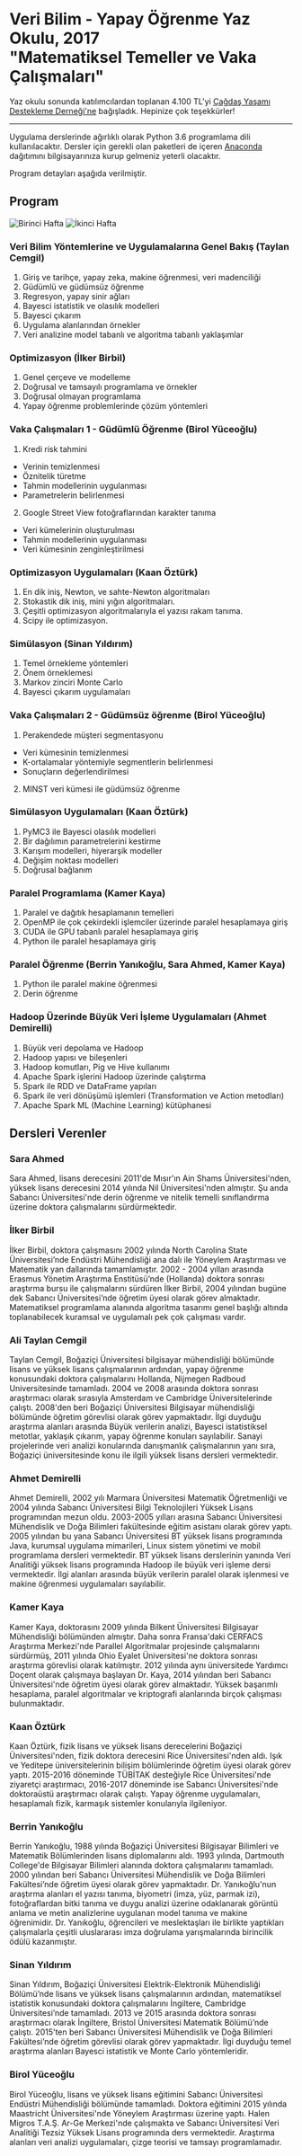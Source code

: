 # Veri Bilim - Yapay Öğrenme Yaz Okulu, 2017<br />"Matematiksel Temeller ve Vaka Çalışmaları"

Yaz okulu sonunda katılımcılardan toplanan 4.100 TL'yi [Çağdaş Yaşamı Destekleme Derneği'ne](https://www.cydd.org.tr/) bağışladık. Hepinize çok teşekkürler!

---

Uygulama derslerinde ağırlıklı olarak Python 3.6 programlama dili kullanılacaktır. Dersler için gerekli olan paketleri de içeren [Anaconda](https://www.anaconda.com/download/) dağıtımını bilgisayarınıza kurup gelmeniz yeterli olacaktır.

Program detayları aşağıda verilmiştir.

## Program

![Birinci Hafta](./diger/VBYOHafta1.png)
![İkinci Hafta](./diger/VBYOHafta2.png)

### Veri Bilim Yöntemlerine ve Uygulamalarına Genel Bakış (Taylan Cemgil)

1. Giriş ve tarihçe, yapay zeka, makine öğrenmesi, veri madenciliği
2. Güdümlü ve güdümsüz öğrenme
3. Regresyon, yapay sinir ağları
4. Bayesci istatistik ve olasılık modelleri
5. Bayesci çıkarım
6. Uygulama alanlarından örnekler
7. Veri analizine model tabanlı ve algoritma tabanlı yaklaşımlar

### Optimizasyon (İlker Birbil)

1. Genel çerçeve ve modelleme
2. Doğrusal ve tamsayılı programlama ve örnekler
3. Doğrusal olmayan programlama
4. Yapay öğrenme problemlerinde çözüm yöntemleri

### Vaka Çalışmaları 1 - Güdümlü Öğrenme (Birol Yüceoğlu)
1. Kredi risk tahmini
  * Verinin temizlenmesi
  * Öznitelik türetme
  * Tahmin modellerinin uygulanması
  * Parametrelerin belirlenmesi
2. Google Street View fotoğraflarından karakter tanıma
  * Veri kümelerinin oluşturulması
  * Tahmin modellerinin uygulanması
  * Veri kümesinin zenginleştirilmesi

### Optimizasyon Uygulamaları (Kaan Öztürk)

1. En dik iniş, Newton, ve sahte-Newton algoritmaları
2. Stokastik dik iniş, mini yığın algoritmaları.
3. Çeşitli optimizasyon algoritmalarıyla el yazısı rakam tanıma.
4. Scipy ile optimizasyon.

### Simülasyon (Sinan Yıldırım)

1. Temel örnekleme yöntemleri
2. Önem örneklemesi
3. Markov zinciri Monte Carlo
4. Bayesci çıkarım uygulamaları

### Vaka Çalışmaları 2 - Güdümsüz öğrenme (Birol Yüceoğlu)

1. Perakendede müşteri segmentasyonu
  * Veri kümesinin temizlenmesi
  * K-ortalamalar yöntemiyle segmentlerin belirlenmesi
  * Sonuçların değerlendirilmesi
2. MINST veri kümesi ile güdümsüz öğrenme

### Simülasyon Uygulamaları (Kaan Öztürk)

1. PyMC3 ile Bayesci olasılık modelleri
2. Bir dağılımın parametrelerini kestirme
3. Karışım modelleri, hiyerarşik modeller
4. Değişim noktası modelleri
5. Doğrusal bağlanım

### Paralel Programlama (Kamer Kaya)

1. Paralel ve dağıtık hesaplamanın temelleri
2. OpenMP ile çok çekirdekli işlemciler üzerinde paralel hesaplamaya giriş
3. CUDA ile GPU tabanlı paralel hesaplamaya giriş
4. Python ile paralel hesaplamaya giriş

### Paralel Öğrenme (Berrin Yanıkoğlu, Sara Ahmed, Kamer Kaya)

1. Python ile paralel makine öğrenmesi
2. Derin öğrenme

### Hadoop Üzerinde Büyük Veri İşleme Uygulamaları (Ahmet Demirelli)

1. Büyük veri depolama ve Hadoop
2. Hadoop yapısı ve bileşenleri
3. Hadoop komutları, Pig ve Hive kullanımı
4. Apache Spark işlerini Hadoop üzerinde çalıştırma
5. Spark ile RDD ve DataFrame yapıları
6. Spark ile veri dönüşümü işlemleri (Transformation ve Action  metodları)
7. Apache Spark ML (Machine Learning) kütüphanesi




## Dersleri Verenler

### Sara Ahmed

Sara Ahmed, lisans derecesini 2011'de Mısır'ın Ain Shams Üniversitesi'nden, yüksek lisans derecesini 2014 yılında Nil Üniversitesi'nden almıştır. Şu anda Sabancı Üniversitesi'nde derin öğrenme ve nitelik temelli sınıflandırma üzerine doktora çalışmalarını sürdürmektedir.

### İlker Birbil

İlker Birbil, doktora çalışmasını 2002 yılında North Carolina State Üniversitesi’nde Endüstri Mühendisliği ana dalı ile Yöneylem Araştırması ve Matematik yan dallarında tamamlamıştır. 2002 - 2004 yılları arasında Erasmus Yönetim Araştırma Enstitüsü’nde (Hollanda) doktora sonrası araştırma bursu ile çalışmalarını sürdüren İlker Birbil, 2004 yılından bugüne dek Sabancı Üniversitesi’nde öğretim üyesi olarak görev almaktadır. Matematiksel programlama alanında algoritma tasarımı genel başlığı altında toplanabilecek kuramsal ve uygulamalı pek çok çalışması vardır.

### Ali Taylan Cemgil

Taylan Cemgil, Boğaziçi Üniversitesi bilgisayar mühendisliği bölümünde lisans ve yüksek lisans çalışmalarının ardından, yapay öğrenme konusundaki doktora çalışmalarını Hollanda, Nijmegen Radboud Universitesinde tamamladı. 2004 ve 2008 arasında doktora sonrası araştırmacı olarak sırasıyla Amsterdam ve Cambridge Üniversitelerinde çalıştı. 2008'den beri Boğaziçi Üniversitesi Bilgisayar mühendisliği bölümünde öğretim görevlisi olarak görev yapmaktadır. İlgi duyduğu araştırma alanları arasında Büyük verilerin analizi, Bayesci istatistiksel metotlar, yaklaşık çıkarım, yapay öğrenme konuları sayılabilir. Sanayi projelerinde veri analizi konularında danışmanlık çalışmalarının yanı sıra, Boğaziçi üniversitesinde konu ile ilgili yüksek lisans dersleri vermektedir.

### Ahmet Demirelli

Ahmet Demirelli, 2002 yılı Marmara Üniversitesi Matematik Öğretmenliği ve 2004 yılında Sabancı Üniversitesi Bilgi Teknolojileri Yüksek Lisans programından mezun oldu. 2003-2005 yılları arasına Sabancı Üniversitesi Mühendislik ve Doğa Bilimleri fakültesinde eğitim asistanı olarak görev yaptı. 2005 yılından bu yana Sabancı Üniversitesi BT yüksek lisans programında Java, kurumsal uygulama mimarileri, Linux sistem yönetimi ve mobil programlama dersleri vermektedir. BT yüksek lisans derslerinin yanında Veri Analitiği yüksek lisans programında Hadoop ile büyük veri işleme dersi vermektedir. İlgi alanları arasında büyük verilerin paralel olarak işlenmesi ve makine öğrenmesi uygulamaları sayılabilir.

### Kamer Kaya

Kamer Kaya, doktorasını 2009 yılında Bilkent Üniversitesi Bilgisayar Mühendisliği bölümünden almıştır. Daha sonra Fransa'daki CERFACS Araştırma Merkezi'nde Parallel Algoritmalar projesinde çalışmalarını sürdürmüş, 2011 yılında Ohio Eyalet Üniversitesi'ne doktora sonrası araştırma görevlisi olarak katılmıştır. 2012 yılında aynı üniversitede Yardımcı Doçent olarak çalışmaya başlayan Dr. Kaya, 2014 yılından beri Sabancı Üniversitesi'nde öğretim üyesi olarak görev almaktadır. Yüksek başarımlı hesaplama, paralel algoritmalar ve kriptografi alanlarında birçok çalışması bulunmaktadır.

### Kaan Öztürk

Kaan Öztürk, fizik lisans ve yüksek lisans derecelerini Boğaziçi Üniversitesi'nden, fizik doktora derecesini Rice Üniversitesi'nden aldı. Işık ve Yeditepe üniversitelerinin bilişim bölümlerinde öğretim üyesi olarak görev yaptı. 2015-2016 döneminde TÜBİTAK desteğiyle Rice Üniversitesi'nde ziyaretçi araştırmacı, 2016-2017 döneminde ise Sabancı Üniversitesi'nde doktoraüstü araştırmacı olarak çalıştı. Yapay öğrenme uygulamaları, hesaplamalı fizik, karmaşık sistemler konularıyla ilgileniyor.

### Berrin Yanıkoğlu

Berrin Yanıkoğlu, 1988 yılında Boğaziçi Üniversitesi Bilgisayar Bilimleri ve Matematik Bölümlerinden lisans diplomalarını aldı. 1993 yılında, Dartmouth College'de Bilgisayar Bilimleri alanında doktora çalışmalarını tamamladı. 2000 yılından beri Sabancı Üniversitesi Mühendislik ve Doğa Bilimleri Fakültesi’nde öğretim üyesi olarak görev yapmaktadır. Dr. Yanıkoğlu'nun araştırma alanları el yazısı tanıma, biyometri (imza, yüz, parmak izi), fotoğraflardan bitki tanıma ve duygu analizi üzerine odaklanarak görüntü anlama ve metin analizlerine uygulanan model tanıma ve makine öğrenimidir. Dr. Yanıkoğlu, öğrencileri ve meslektaşları ile birlikte yaptıkları çalışmalarla çeşitli uluslararası imza doğrulama yarışmalarında birincilik ödülü kazanmıştır.

### Sinan Yıldırım

Sinan Yıldırım, Boğaziçi Üniversitesi Elektrik-Elektronik Mühendisliği Bölümü’nde lisans ve yüksek lisans çalışmalarının ardından, matematiksel istatistik konusundaki doktora çalışmalarını İngiltere, Cambridge Üniversitesi’nde tamamladı. 2013 ve 2015 arasında doktora sonrası araştırmacı olarak İngiltere, Bristol Üniversitesi Matematik Bölümü’nde çalıştı. 2015'ten beri Sabancı Üniversitesi Mühendislik ve Doğa Bilimleri Fakültesi’nde öğretim görevlisi olarak görev yapmaktadır. İlgi duyduğu temel araştırma alanları Bayesci istatistik ve Monte Carlo yöntemleridir.

### Birol Yüceoğlu

Birol Yüceoğlu, lisans ve yüksek lisans eğitimini Sabancı Üniversitesi Endüstri Mühendisliği bölümünde tamamladı. Doktora eğitimini 2015 yılında  Maastricht Üniversitesi'nde Yöneylem Araştırması üzerine yaptı. Halen Migros T.A.Ş. Ar-Ge Merkezi'nde çalışmakta ve Sabancı Üniversitesi Veri Analitiği Tezsiz Yüksek Lisans programında ders vermektedir. Araştırma alanları veri analizi uygulamaları, çizge teorisi ve tamsayı programlamadır.
